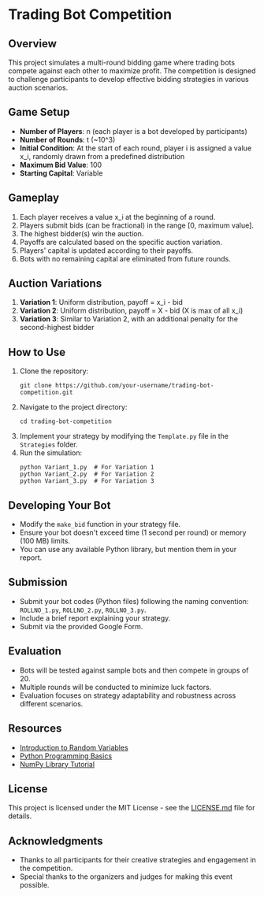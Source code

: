 # Trading Bot Competition

## Overview
This project simulates a multi-round bidding game where trading bots compete against each other to maximize profit. The competition is designed to challenge participants to develop effective bidding strategies in various auction scenarios.

## Game Setup
- **Number of Players**: n (each player is a bot developed by participants)
- **Number of Rounds**: t (~10^3)
- **Initial Condition**: At the start of each round, player i is assigned a value x_i, randomly drawn from a predefined distribution
- **Maximum Bid Value**: 100
- **Starting Capital**: Variable

## Gameplay
1. Each player receives a value x_i at the beginning of a round.
2. Players submit bids (can be fractional) in the range [0, maximum value].
3. The highest bidder(s) win the auction.
4. Payoffs are calculated based on the specific auction variation.
5. Players' capital is updated according to their payoffs.
6. Bots with no remaining capital are eliminated from future rounds.

## Auction Variations
1. **Variation 1**: Uniform distribution, payoff = x_i - bid
2. **Variation 2**: Uniform distribution, payoff = X - bid (X is max of all x_i)
3. **Variation 3**: Similar to Variation 2, with an additional penalty for the second-highest bidder

## How to Use
1. Clone the repository:
   ```
   git clone https://github.com/your-username/trading-bot-competition.git
   ```
2. Navigate to the project directory:
   ```
   cd trading-bot-competition
   ```
3. Implement your strategy by modifying the `Template.py` file in the `Strategies` folder.
4. Run the simulation:
   ```
   python Variant_1.py  # For Variation 1
   python Variant_2.py  # For Variation 2
   python Variant_3.py  # For Variation 3
   ```

## Developing Your Bot
- Modify the `make_bid` function in your strategy file.
- Ensure your bot doesn't exceed time (1 second per round) or memory (100 MB) limits.
- You can use any available Python library, but mention them in your report.

## Submission
- Submit your bot codes (Python files) following the naming convention: `ROLLNO_1.py`, `ROLLNO_2.py`, `ROLLNO_3.py`.
- Include a brief report explaining your strategy.
- Submit via the provided Google Form.

## Evaluation
- Bots will be tested against sample bots and then compete in groups of 20.
- Multiple rounds will be conducted to minimize luck factors.
- Evaluation focuses on strategy adaptability and robustness across different scenarios.

## Resources
- [Introduction to Random Variables](https://www.investopedia.com/terms/r/random-variable.asp)
- [Python Programming Basics](https://www.w3schools.com/python/python_intro.asp)
- [NumPy Library Tutorial](https://www.w3schools.com/python/numpy/numpy_intro.asp)

## License
This project is licensed under the MIT License - see the [LICENSE.md](LICENSE.md) file for details.

## Acknowledgments
- Thanks to all participants for their creative strategies and engagement in the competition.
- Special thanks to the organizers and judges for making this event possible.
